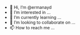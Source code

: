 - 👋 Hi, I’m @ermanayd
- 👀 I’m interested in ...
- 🌱 I’m currently learning ...
- 💞️ I’m looking to collaborate on ...
- 📫 How to reach me ...

<!---
ermanayd/ermanayd is a ✨ special ✨ repository because its `README.md` (this file) appears on your GitHub profile.
You can click the Preview link to take a look at your changes.
--->
